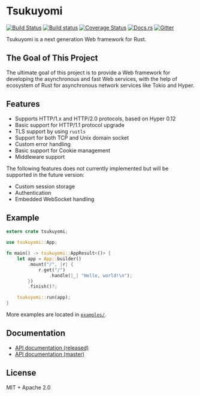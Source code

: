 # Tsukuyomi

[![Build Status](https://travis-ci.org/ubnt-intrepid/tsukuyomi.svg?branch=master)](https://travis-ci.org/ubnt-intrepid/tsukuyomi)
[![Build status](https://ci.appveyor.com/api/projects/status/kf8mx9k8iqfa08oj/branch/master?svg=true)](https://ci.appveyor.com/project/ubnt-intrepid/tsukuyomi/branch/master)
[![Coverage Status](https://coveralls.io/repos/github/ubnt-intrepid/tsukuyomi/badge.svg?branch=master)](https://coveralls.io/github/ubnt-intrepid/tsukuyomi?branch=master)
[![Docs.rs](https://docs.rs/tsukuyomi/badge.svg)](https://docs.rs/tsukuyomi)
[![Gitter](https://badges.gitter.im/ubnt-intrepid/tsukuyomi.svg)](https://gitter.im/ubnt-intrepid/tsukuyomi?utm_source=badge&utm_medium=badge&utm_campaign=pr-badge)

Tsukuyomi is a next generation Web framework for Rust.

## The Goal of This Project

The ultimate goal of this project is to provide a Web framework for developing the asynchronous
and fast Web services, with the help of ecosystem of Rust for asynchronous network services like Tokio and Hyper.

## Features

* Supports HTTP/1.x and HTTP/2.0 protocols, based on Hyper 0.12
* Basic support for HTTP/1.1 protocol upgrade
* TLS support by using `rustls`
* Support for both TCP and Unix domain socket
* Custom error handling
* Basic support for Cookie management
* Middleware support

The following features does not currently implemented but will be supported in the future version:

* Custom session storage
* Authentication
* Embedded WebSocket handling

## Example

```rust
extern crate tsukuyomi;

use tsukuyomi::App;

fn main() -> tsukuyomi::AppResult<()> {
    let app = App::builder()
        .mount("/", |r| {
            r.get("/")
                .handle(|_| "Hello, world!\n");
        })
        .finish()?;

    tsukuyomi::run(app);
}
```

More examples are located in [`examples/`](examples/).

## Documentation

* [API documentation (released)](https://docs.rs/tsukuyomi/*/tsukuyomi)
* [API documentation (master)](https://ubnt-intrepid.github.io/tsukuyomi/tsukuyomi/index.html)

## License
MIT + Apache 2.0
